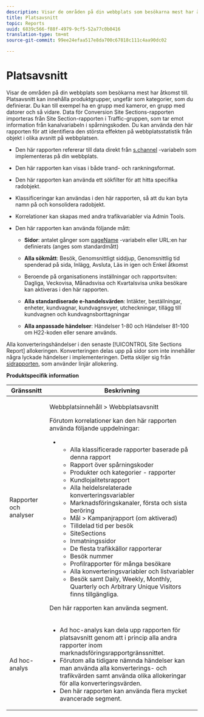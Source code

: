```yaml
---
description: Visar de områden på din webbplats som besökarna mest har åtkomst till. Platsavsnitt kan innehålla produktgrupper, ungefär som kategorier, som du definierar. Du kan till exempel ha en grupp med kameror, en grupp med datorer och så vidare. Data för Conversion Site Sections-rapporten importeras från Site Section-rapporten i Traffic-gruppen, som tar emot information från kanalvariabeln i spårningskoden. Du kan använda den här rapporten för att identifiera den största effekten på webbplatsstatistik från objekt i olika avsnitt på webbplatsen.
title: Platsavsnitt
topic: Reports
uuid: 6839c566-f88f-4979-9cf5-52a77c0b0416
translation-type: tm+mt
source-git-commit: 99ee24efaa517e8da700c67818c111c4aa90dc02

---
```



# Platsavsnitt

Visar de områden på din webbplats som besökarna mest har åtkomst till. Platsavsnitt kan innehålla produktgrupper, ungefär som kategorier, som du definierar. Du kan till exempel ha en grupp med kameror, en grupp med datorer och så vidare. Data för Conversion Site Sections-rapporten importeras från Site Section-rapporten i Traffic-gruppen, som tar emot information från kanalvariabeln i spårningskoden. Du kan använda den här rapporten för att identifiera den största effekten på webbplatsstatistik från objekt i olika avsnitt på webbplatsen.

* Den här rapporten refererar till data direkt från [s.channel](https://marketing.adobe.com/resources/help/en_US/sc/implement/c_channel.html) -variabeln som implementeras på din webbplats.
* Den här rapporten kan visas i både trand- och rankningsformat.
* Den här rapporten kan använda ett sökfilter för att hitta specifika radobjekt.
* Klassificeringar kan användas i den här rapporten, så att du kan byta namn på och konsolidera radobjekt.
* Korrelationer kan skapas med andra trafikvariabler via Admin Tools.
* Den här rapporten kan använda följande mått:

   * **Sidor**: antalet gånger som [pageName](https://marketing.adobe.com/resources/help/en_US/sc/implement/c_pagename.html) -variabeln eller URL:en har definierats (anges som standardmått)

   * **Alla sökmått**: Besök, Genomsnittligt siddjup, Genomsnittlig tid spenderad på sida, Inlägg, Avsluta, Läs in igen och Enkel åtkomst
   * Beroende på organisationens inställningar och rapportsviten: Dagliga, Veckovisa, Månadsvisa och Kvartalsvisa unika besökare kan aktiveras i den här rapporten.
   * **Alla standardiserade e-handelsvärden**: Intäkter, beställningar, enheter, kundvagnar, kundvagnsvyer, utcheckningar, tillägg till kundvagnen och kundvagnsborttagningar
   * **Alla anpassade händelser**: Händelser 1-80 och Händelser 81-100 om H22-koden eller senare används.

Alla konverteringshändelser i den senaste [!UICONTROL Site Sections Report] allokeringen. Konverteringen delas upp på sidor som inte innehåller några lyckade händelser i implementeringen. Detta skiljer sig från [sidrapporten](/help/components/c-variables/dimensionslist/reports-pages.md), som använder linjär allokering.

**Produktspecifik information**

<table id="table_525FDF95C8ED4BF2A1E25BE2DA971EFB"> 
 <thead> 
  <tr> 
   <th colname="col1" class="entry"> Gränssnitt </th> 
   <th colname="col2" class="entry"> Beskrivning </th> 
  </tr> 
 </thead>
 <tbody> 
  <tr> 
   <td colname="col1"> Rapporter och analyser </td> 
   <td colname="col2"> <p> <span class="uicontrol"> Webbplatsinnehåll</span> &gt; <span class="uicontrol"> Webbplatsavsnitt</span> </p> <p>Förutom korrelationer kan den här rapporten använda följande uppdelningar: </p> 
    <ul id="ul_9CD009D89B134C53807332E3C88D3C44"> 
     <li id="li_566417EB074D425C9A1F4FB28AA7FAB4"> 
      <ul id="ul_3795C7AAE6DA4B7E96FCDC7F3211DFBB"> 
       <li id="li_50B295E961724CFB83D222DE9B4C7FF2">Alla klassificerade rapporter baserade på denna rapport </li> 
       <li id="li_697682892D8841BC8120BEC0E1AE9753"> <span class="wintitle"> Rapport över spårningskoder</span> </li> 
       <li id="li_F6D893FCBA7A4B3EB04715833CA41022"> <span class="wintitle"> Produkter</span> och <span class="wintitle"> kategorier</span> - rapporter </li> 
       <li id="li_9F379E61DB4F4753AE1FFFC8F9C17347"> <span class="wintitle"> Kundlojalitetsrapport</span> </li> 
       <li id="li_64A6A06F9265410ABB425DA4AF50C440">Alla heldelsrelaterade konverteringsvariabler </li> 
       <li id="li_907DDFCC35AB48EEA5B169B4A2598FB1"> <span class="wintitle"> Marknadsföringskanaler, första och sista beröring</span> </li> 
       <li id="li_B08A0DCB40154152AF1033B7629A5B5A"> <span class="uicontrol"> Mål</span> &gt; <span class="uicontrol"> Kampanjrapport</span> (om aktiverad) </li> 
       <li id="li_6D4E65DD6E2B49C9A8C12181D23F185A">Tilldelad tid per besök </li> 
       <li id="li_C6D3AD5A534243A8A6E17C663FEBA6BA">SiteSections </li> 
       <li id="li_E1F46EED5CE2425D83200A2FCB686EE5">Inmatningssidor </li> 
       <li id="li_1201EE0EBF13476C9A9525E0700F30F3">De flesta trafikkällor rapporterar </li> 
       <li id="li_563E07858FB1473BB22C2B191E8BE620">Besök nummer </li> 
       <li id="li_1CAD77ABA6A2454282A4DA7E88C047E8">Profilrapporter för många besökare </li> 
       <li id="li_D3A04E4CD8EC4646AAB90BF19F0AFA8A">Alla konverteringsvariabler och listvariabler </li> 
       <li id="li_01C194CE0F3E4C0694A34B4C6697F385">Besök samt Daily, Weekly, Monthly, Quarterly och Arbitrary Unique Visitors finns tillgängliga. </li> 
      </ul> </li> 
    </ul> <p>Den här rapporten kan använda segment. </p> </td> 
  </tr> 
  <tr> 
   <td colname="col1"> Ad hoc-analys </td> 
   <td colname="col2"> 
    <ul id="ul_DFF9BFC01FC1424B8905C2D2C0EFD156"> 
     <li id="li_65FDF1C165C84F729E0EE84FF671B5E4">Ad hoc-analys kan dela upp rapporten för platsavsnitt genom att i princip alla andra rapporter inom marknadsföringsrapportgränssnittet. </li> 
     <li id="li_2159DE10C52D40AA89E4C934FC184641">Förutom alla tidigare nämnda händelser kan man använda alla konverterings- och trafikvärden samt använda olika allokeringar för alla konverteringsvärden. </li> 
     <li id="li_3A23C6286D314B5D814612469F4F77C5">Den här rapporten kan använda flera mycket avancerade segment. </li> 
    </ul> </td> 
  </tr> 
 </tbody> 
</table>

